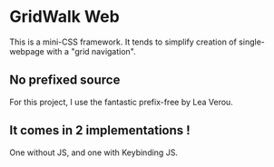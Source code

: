 # GridWalk Web
This is a mini-CSS framework.
It tends to simplify creation of single-webpage with a "grid navigation".

## No prefixed source
For this project, I use the fantastic prefix-free by Lea Verou.

## It comes in 2 implementations !
One without JS, and one with Keybinding JS.